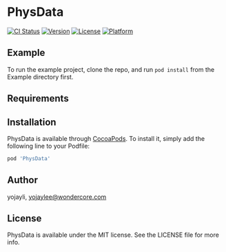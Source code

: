# PhysData

[![CI Status](https://img.shields.io/travis/yojayli/PhysData.svg?style=flat)](https://travis-ci.org/yojayli/PhysData)
[![Version](https://img.shields.io/cocoapods/v/PhysData.svg?style=flat)](https://cocoapods.org/pods/PhysData)
[![License](https://img.shields.io/cocoapods/l/PhysData.svg?style=flat)](https://cocoapods.org/pods/PhysData)
[![Platform](https://img.shields.io/cocoapods/p/PhysData.svg?style=flat)](https://cocoapods.org/pods/PhysData)

## Example

To run the example project, clone the repo, and run `pod install` from the Example directory first.

## Requirements

## Installation

PhysData is available through [CocoaPods](https://cocoapods.org). To install
it, simply add the following line to your Podfile:

```ruby
pod 'PhysData'
```

## Author

yojayli, yojaylee@wondercore.com

## License

PhysData is available under the MIT license. See the LICENSE file for more info.

